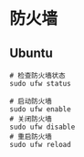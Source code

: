 # 防火墙

## Ubuntu

```shell
# 检查防火墙状态
sudo ufw status

# 启动防火墙
sudo ufw enable
# 关闭防火墙
sudo ufw disable
# 重启防火墙
sudo ufw reload
```

